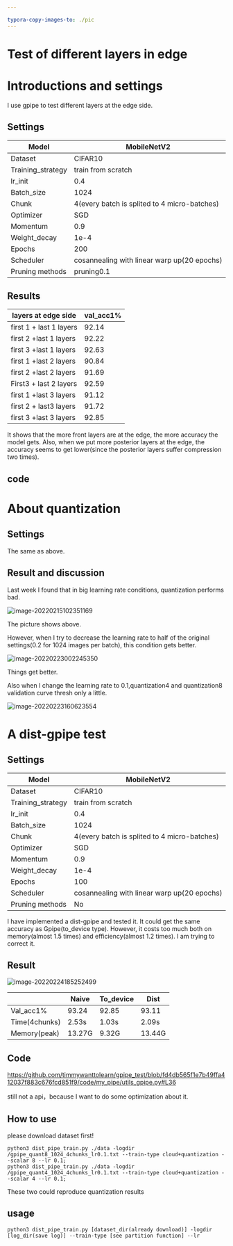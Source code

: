 ```yaml
---

typora-copy-images-to: ./pic
---
```


# Test of different layers in edge

# Introductions and settings

I use gpipe to test different layers at the edge side.

## Settings

| Model             | MobileNetV2                                  |
| ----------------- | -------------------------------------------- |
| Dataset           | CIFAR10                                      |
| Training_strategy | train from scratch                           |
| lr_init           | 0.4                                          |
| Batch_size        | 1024                                         |
| Chunk             | 4(every batch is splited to 4 micro-batches) |
| Optimizer         | SGD                                          |
| Momentum          | 0.9                                          |
| Weight_decay      | 1e-4                                         |
| Epochs            | 200                                          |
| Scheduler         | cosannealing with linear warp up(20 epochs)  |
| Pruning methods   | pruning0.1                                   |

## Results

| layers at edge side     | val_acc1% |
| ----------------------- | --------- |
| first 1 + last 1 layers | 92.14     |
| first 2 +last 1 layers  | 92.22     |
| first 3 +last 1 layers  | 92.63     |
| first 1 +last 2 layers  | 90.84     |
| first 2 +last 2 layers  | 91.69     |
| First3 + last 2 layers  | 92.59     |
| first 1 +last 3 layers  | 91.12     |
| first 2 + last3 layers  | 91.72     |
| first 3 +last 3 layers  | 92.85     |

It shows that the more front layers are at the edge, the more accuracy the model gets. Also, when we put more posterior layers at the edge, the accuracy seems to get lower(since the posterior layers suffer compression two times).

## code



# About quantization

## Settings

The same as above.

## Result and discussion

Last week I found that in big learning rate conditions, quantization performs bad.

![image-20220215102351169](./pic/image-20220215102351169.png)

The picture shows above. 

However, when I try to decrease the learning rate to half of the original settings(0.2 for 1024 images per batch), this condition gets better.

![image-20220223002245350](./pic/image-20220223002245350.png)

Things get better.

Also when I change the learning rate to 0.1,quantization4 and quantization8 validation curve thresh only a little.

![image-20220223160623554](./pic/image-20220223160623554.png)

# A dist-gpipe test

## Settings

| Model             | MobileNetV2                                  |
| ----------------- | -------------------------------------------- |
| Dataset           | CIFAR10                                      |
| Training_strategy | train from scratch                           |
| lr_init           | 0.4                                          |
| Batch_size        | 1024                                         |
| Chunk             | 4(every batch is splited to 4 micro-batches) |
| Optimizer         | SGD                                          |
| Momentum          | 0.9                                          |
| Weight_decay      | 1e-4                                         |
| Epochs            | 100                                          |
| Scheduler         | cosannealing with linear warp up(20 epochs)  |
| Pruning methods   | No                                           |

I have implemented a dist-gpipe and tested it. It could get the same accuracy as Gpipe(to_device type). However, it costs too much both on memory(almost 1.5 times) and efficiency(almost 1.2 times). I am trying to correct it.

## Result

![image-20220224185252499](./pic/image-20220224185252499.png)

|               | Naive  | To_device | Dist   |
| ------------- | ------ | --------- | ------ |
| Val_acc1%     | 93.24  | 92.85     | 93.11  |
| Time(4chunks) | 2.53s  | 1.03s     | 2.09s  |
| Memory(peak)  | 13.27G | 9.32G     | 13.44G |



## Code

https://github.com/timmywanttolearn/gpipe_test/blob/fd4db565f1e7b49ffa412037f883c676fcd851f9/code/my_pipe/utils_gpipe.py#L36

still not a api，because I want to do some optimization about it.

## How to use

please download dataset first!

```
python3 dist_pipe_train.py ./data -logdir /gpipe_quant8_1024_4chunks_lr0.1.txt --train-type cloud+quantization --scalar 8 --lr 0.1;
python3 dist_pipe_train.py ./data -logdir /gpipe_quant4_1024_4chunks_lr0.1.txt --train-type cloud+quantization --scalar 4 --lr 0.1;
```

These two could reproduce quantization results

## usage

```
python3 dist_pipe_train.py [dataset_dir(already download)] -logdir [log_dir(save log)] --train-type [see partition function] --lr
```

 

